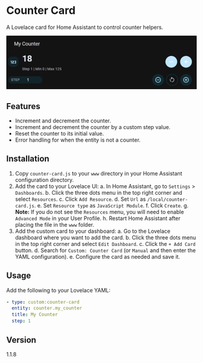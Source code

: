 # Counter Card

A Lovelace card for Home Assistant to control counter helpers.

![Example](./example.png)

## Features

- Increment and decrement the counter.
- Increment and decrement the counter by a custom step value.
- Reset the counter to its initial value.
- Error handling for when the entity is not a counter.

## Installation

1. Copy `counter-card.js` to your `www` directory in your Home Assistant configuration directory.
2. Add the card to your Lovelace UI:
   a. In Home Assistant, go to `Settings` > `Dashboards`.
   b. Click the three dots menu in the top right corner and select `Resources`.
   c. Click `Add Resource`.
   d. Set `Url` as `/local/counter-card.js`.
   e. Set `Resource type` as `JavaScript Module`.
   f. Click `Create`.
   g. **Note:** If you do not see the `Resources` menu, you will need to enable `Advanced Mode` in your User Profile.
   h. Restart Home Assistant after placing the file in the `www` folder.
3. Add the custom card to your dashboard:
   a. Go to the Lovelace dashboard where you want to add the card.
   b. Click the three dots menu in the top right corner and select `Edit Dashboard`.
   c. Click the `+ Add Card` button.
   d. Search for `Custom: Counter Card` (or `Manual` and then enter the YAML configuration).
   e. Configure the card as needed and save it.

## Usage

Add the following to your Lovelace YAML:

```yaml
- type: custom:counter-card
  entity: counter.my_counter
  title: My Counter
  step: 1
```

## Version

1.1.8
